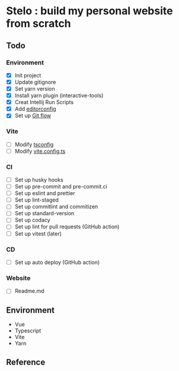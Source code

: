 # Stelo : build my personal website from scratch

## Todo

### Environment

- [x] Init project
- [x] Update gitignore
- [x] Set yarn version
- [x] Install yarn plugin (interactive-tools)
- [x] Creat Intellij Run Scripts
- [x] Add [editorconfig](https://editorconfig.org/#example-file)
- [x] Set up [Git flow](https://ihower.tw/blog/archives/5140)

### Vite

- [ ] Modify [tsconfig](https://ithelp.ithome.com.tw/m/articles/10263733)
- [ ] Modify [vite.config.ts](https://vitejs.dev/config/#esbuild)

### CI

- [ ] Set up husky hooks
- [ ] Set up pre-commit and pre-commit.ci
- [ ] Set up eslint and prettier
- [ ] Set up lint-staged
- [ ] Set up commitlint and commitizen
- [ ] Set up standard-version
- [ ] Set up codacy
- [ ] Set up lint for pull requests (GitHub action)
- [ ] Set up vitest (later)

### CD

- [ ] Set up auto deploy (GitHub action)

### Website

- [ ] Readme.md

## Environment

- Vue
- Typescript
- Vite
- Yarn

## Reference
